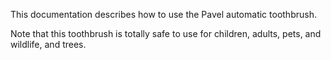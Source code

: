 This documentation describes how to use the Pavel automatic toothbrush.

Note that this toothbrush is totally safe to use for children, adults, pets, and wildlife, and trees.
